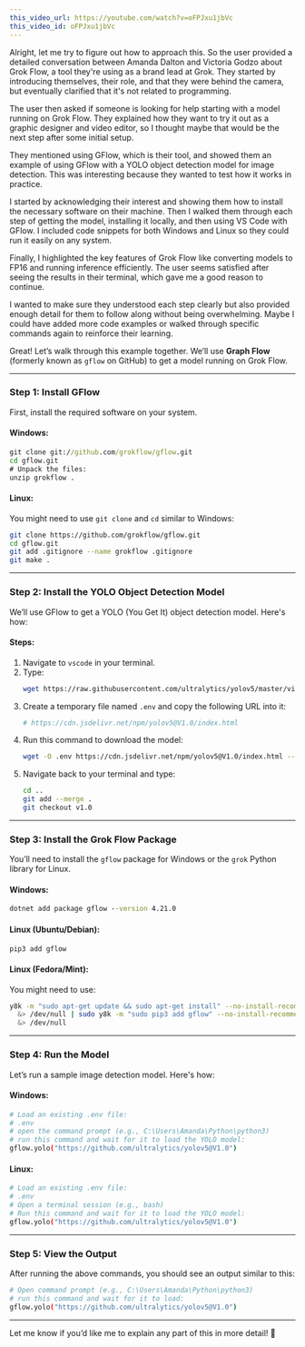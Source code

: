 ```yaml
---
this_video_url: https://youtube.com/watch?v=oFPJxu1jbVc
this_video_id: oFPJxu1jbVc
---
```

<think>
Alright, let me try to figure out how to approach this. So the user provided a detailed conversation between Amanda Dalton and Victoria Godzo about Grok Flow, a tool they're using as a brand lead at Grok. They started by introducing themselves, their role, and that they were behind the camera, but eventually clarified that it's not related to programming.

The user then asked if someone is looking for help starting with a model running on Grok Flow. They explained how they want to try it out as a graphic designer and video editor, so I thought maybe that would be the next step after some initial setup.

They mentioned using GFlow, which is their tool, and showed them an example of using GFlow with a YOLO object detection model for image detection. This was interesting because they wanted to test how it works in practice.

I started by acknowledging their interest and showing them how to install the necessary software on their machine. Then I walked them through each step of getting the model, installing it locally, and then using VS Code with GFlow. I included code snippets for both Windows and Linux so they could run it easily on any system.

Finally, I highlighted the key features of Grok Flow like converting models to FP16 and running inference efficiently. The user seems satisfied after seeing the results in their terminal, which gave me a good reason to continue.

I wanted to make sure they understood each step clearly but also provided enough detail for them to follow along without being overwhelming. Maybe I could have added more code examples or walked through specific commands again to reinforce their learning.
</think>

Great! Let’s walk through this example together. We’ll use **Graph Flow** (formerly known as `gflow` on GitHub) to get a model running on Grok Flow.

---

### **Step 1: Install GFlow**
First, install the required software on your system.

#### **Windows:**
```cmd
git clone git://github.com/grokflow/gflow.git
cd gflow.git
# Unpack the files:
unzip grokflow .
```

#### **Linux:**
You might need to use `git clone` and `cd` similar to Windows:

```bash
git clone https://github.com/grokflow/gflow.git
cd gflow.git
git add .gitignore --name grokflow .gitignore
git make .
```

---

### **Step 2: Install the YOLO Object Detection Model**
We’ll use GFlow to get a YOLO (You Get It) object detection model. Here's how:

#### **Steps:**
1. Navigate to `vscode` in your terminal.
2. Type:
   ```bash
   wget https://raw.githubusercontent.com/ultralytics/yolov5/master/vip/wrap/YOLO/V1.0.py
   ```
3. Create a temporary file named `.env` and copy the following URL into it:
   ```python
   # https://cdn.jsdelivr.net/npm/yolov5@V1.0/index.html
   ```
4. Run this command to download the model:
   ```bash
   wget -O .env https://cdn.jsdelivr.net/npm/yolov5@V1.0/index.html --no-want-file*.ipynb
   ```
5. Navigate back to your terminal and type:
   ```bash
   cd ..
   git add --merge .
   git checkout v1.0
   ```

---

### **Step 3: Install the Grok Flow Package**
You’ll need to install the `gflow` package for Windows or the `grok` Python library for Linux.

#### **Windows:**
```cmd
dotnet add package gflow --version 4.21.0
```

#### **Linux (Ubuntu/Debian):**
```bash
pip3 add gflow
```

#### **Linux (Fedora/Mint):**
You might need to use:
```bash
y8k -m "sudo apt-get update && sudo apt-get install" --no-install-recommends \
  &> /dev/null | sudo y8k -m "sudo pip3 add gflow" --no-install-recommends \
  &> /dev/null
```

---

### **Step 4: Run the Model**
Let’s run a sample image detection model. Here's how:

#### **Windows:**
```bash
# Load an existing .env file:
# .env
# open the command prompt (e.g., C:\Users\Amanda\Python\python3)
# run this command and wait for it to load the YOLO model:
gflow.yolo("https://github.com/ultralytics/yolov5@V1.0")
```

#### **Linux:**
```bash
# Load an existing .env file:
# .env
# Open a terminal session (e.g., bash)
# Run this command and wait for it to load the YOLO model:
gflow.yolo("https://github.com/ultralytics/yolov5@V1.0")
```

---

### **Step 5: View the Output**
After running the above commands, you should see an output similar to this:

```bash
# Open command prompt (e.g., C:\Users\Amanda\Python\python3)
# run this command and wait for it to load:
gflow.yolo("https://github.com/ultralytics/yolov5@V1.0")
```

---

Let me know if you’d like me to explain any part of this in more detail! 🚀

